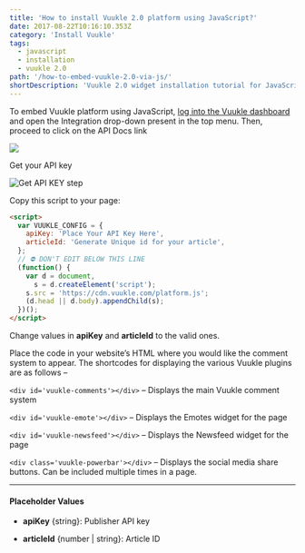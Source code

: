 ```yaml
---
title: 'How to install Vuukle 2.0 platform using JavaScript?'
date: 2017-08-22T10:16:10.353Z
category: 'Install Vuukle'
tags:
  - javascript
  - installation
  - vuukle 2.0
path: '/how-to-embed-vuukle-2.0-via-js/'
shortDescription: 'Vuukle 2.0 widget installation tutorial for JavaScript language.'
---
```


To embed Vuukle platform using JavaScript, [log into the Vuukle dashboard](https://vuukle.com/admin/index.html) and open the Integration drop-down present in the top menu. Then, proceed to click on the API Docs link

![](/img/how-to-embed-vuukle-2.0-via-js-img_2.png)

Get your API key

![Get API KEY step](/img/how-to-embed-vuukle-2.0-via-js-img_1.png)

Copy this script to your page:

```html
<script>
  var VUUKLE_CONFIG = {
    apiKey: 'Place Your API Key Here',
    articleId: 'Generate Unique id for your article',
  };
  // ⛔️ DON'T EDIT BELOW THIS LINE
  (function() {
    var d = document,
      s = d.createElement('script');
    s.src = 'https://cdn.vuukle.com/platform.js';
    (d.head || d.body).appendChild(s);
  })();
</script>
```

Change values in **apiKey** and **articleId** to the valid ones.

Place the code in your website’s HTML where you would like the comment system to appear. The shortcodes for displaying the various Vuukle plugins are as follows –

`<div id='vuukle-comments'></div>` – Displays the main Vuukle comment system

`<div id='vuukle-emote'></div>` – Displays the Emotes widget for the page

`<div id='vuukle-newsfeed'></div>` – Displays the Newsfeed widget for the page

`<div class='vuukle-powerbar'></div>` – Displays the social media share buttons. Can be included multiple times in a page.

---

#### Placeholder Values

- **apiKey** {string}: Publisher API key
- **articleId** {number | string}: Article ID

  ​
